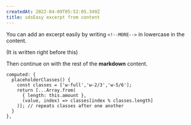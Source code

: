 ```yaml
---
createdAt: 2022-04-09T05:52:05.349Z
title: sdsEasy excerpt from content
---
```


You can add an excerpt easily by writing `<!--MORE-->` in lowercase in the content.

<!--more-->
(It is written right before this)

Then continue on with the rest of the **markdown** content.

```js{4,7}[posts.vue]
computed: {
  placeholderClasses() {
    const classes = ['w-full','w-2/3','w-5/6'];
    return [...Array.from(
      { length: this.amount },
      (value, index) => classes[index % classes.length]
    )]; // repeats classes after one another
  }
},
```